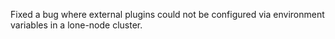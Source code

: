Fixed a bug where external plugins could not be configured via environment variables in a lone-node cluster.
